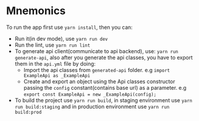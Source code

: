 # Mnemonics

To run the app first use `yarn install`, then you can:
- Run it(in dev mode), use `yarn run dev`
- Run the lint, use `yarn run lint`
- To generate api client(communicate to api backend), use: `yarn run generate-api`, also after you generate the api classes, you have to export them in the `api.yml` file by doing:
    - Import the api classes from `generated-api` folder. e.g `import ExampleApi as _ExampleApi`
    - Create and export an object using the Api classes constructor passing the `config` constant(contains base url) as a parameter. e.g `export const ExampleApi = new _ExampleApi(config);` 
- To build the project use `yarn run build`, in staging environment use `yarn run build:staging` and in production environment
use `yarn run build:prod`
